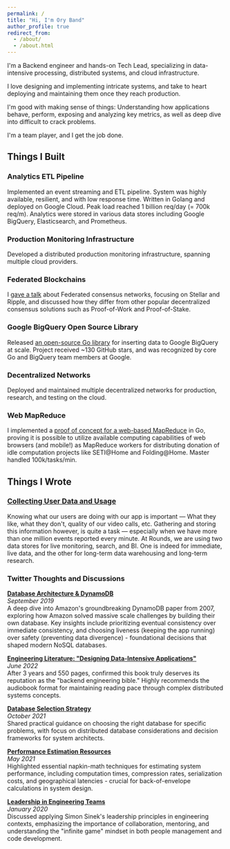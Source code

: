 ```yaml
---
permalink: /
title: "Hi, I'm Ory Band"
author_profile: true
redirect_from: 
  - /about/
  - /about.html
---
```


I'm a Backend engineer and hands-on Tech Lead, specializing in data-intensive processing, distributed systems, and cloud infrastructure.

I love designing and implementing intricate systems, and take to heart deploying and maintaining them once they reach production.

I'm good with making sense of things: Understanding how applications behave, perform, exposing and analyzing key metrics, as well as deep dive into difficult to crack problems.

I'm a team player, and I get the job done.

## Things I Built

### Analytics ETL Pipeline
Implemented an event streaming and ETL pipeline. System was highly available, resilient, and with low response time. Written in Golang and deployed on Google Cloud. Peak load reached 1 billion req/day (= 700k req/m). Analytics were stored in various data stores including Google BigQuery, Elasticsearch, and Prometheus.

### Production Monitoring Infrastructure
Developed a distributed production monitoring infrastructure, spanning multiple cloud providers.

### Federated Blockchains
I [gave a talk](https://youtu.be/QSpG6a9bmu0) about Federated consensus networks, focusing on Stellar and Ripple, and discussed how they differ from other popular decentralized consensus solutions such as Proof-of-Work and Proof-of-Stake.

### Google BigQuery Open Source Library
Released [an open-source Go library](https://github.com/oryband/go-bqstreamer) for inserting data to Google BigQuery at scale. Project received ~130 GitHub stars, and was recognized by core Go and BigQuery team members at Google.

### Decentralized Networks
Deployed and maintained multiple decentralized networks for production, research, and testing on the cloud.

### Web MapReduce
I implemented a [proof of concept for a web-based MapReduce](https://github.com/oryband/go-web-mapreduce) in Go, proving it is possible to utilize available computing capabilities of web browsers (and mobile!) as MapReduce workers for distributing donation of idle computation projects like SETI@Home and Folding@Home. Master handled 100k/tasks/min.

## Things I Wrote

### [Collecting User Data and Usage](https://medium.com/@oryband/collecting-user-data-and-usage-ffa84c4dba34)
Knowing what our users are doing with our app is important — What they like, what they don't, quality of our video calls, etc. Gathering and storing this information however, is quite a task — especially when we have more than one million events reported every minute. At Rounds, we are using two data stores for live monitoring, search, and BI. One is indeed for immediate, live data, and the other for long-term data warehousing and long-term research.

### Twitter Thoughts and Discussions

**[Database Architecture & DynamoDB](https://x.com/oryband/status/1175003442508685313)**  
*September 2019*  
A deep dive into Amazon's groundbreaking DynamoDB paper from 2007, exploring how Amazon solved massive scale challenges by building their own database. Key insights include prioritizing eventual consistency over immediate consistency, and choosing liveness (keeping the app running) over safety (preventing data divergence) - foundational decisions that shaped modern NoSQL databases.

**[Engineering Literature: "Designing Data-Intensive Applications"](https://x.com/oryband/status/1535777268299141120)**  
*June 2022*  
After 3 years and 550 pages, confirmed this book truly deserves its reputation as the "backend engineering bible." Highly recommends the audiobook format for maintaining reading pace through complex distributed systems concepts.

**[Database Selection Strategy](https://x.com/oryband/status/1447888264569008129)**  
*October 2021*  
Shared practical guidance on choosing the right database for specific problems, with focus on distributed database considerations and decision frameworks for system architects.

**[Performance Estimation Resources](https://x.com/oryband/status/1397910350197006340)**  
*May 2021*  
Highlighted essential napkin-math techniques for estimating system performance, including computation times, compression rates, serialization costs, and geographical latencies - crucial for back-of-envelope calculations in system design.

**[Leadership in Engineering Teams](https://x.com/oryband/status/1212397548155092992)**  
*January 2020*  
Discussed applying Simon Sinek's leadership principles in engineering contexts, emphasizing the importance of collaboration, mentoring, and understanding the "infinite game" mindset in both people management and code development.
